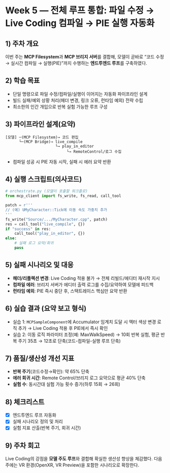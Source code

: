 # Week 5 — 전체 루프 통합: 파일 수정 → Live Coding 컴파일 → PIE 실행 자동화

## 1) 주차 개요
이번 주는 **MCP Filesystem**과 **MCP 브리지 서버**를 결합해, 모델이 곧바로 “코드 수정 → 실시간 컴파일 → 실행(PIE)”까지 수행하는 **엔드투엔드 루프**를 구축하였다.

## 2) 학습 목표
- 단일 명령으로 파일 수정/컴파일/실행이 이어지는 자동화 파이프라인 설계  
- 빌드 실패/예외 상황 처리(헤더 변경, 링크 오류, 런타임 예외) 전략 수립  
- 최소한의 인간 개입으로 반복 실험 가능한 루프 구성

## 3) 파이프라인 설계(요약)
```
[모델] ─(MCP Filesystem)→ 코드 편집
      └─(MCP Bridge)→ live_compile
                      └→ play_in_editor
                           └→ RemoteControl/로그 수집
```
- 컴파일 성공 시 PIE 자동 시작, 실패 시 에러 요약 반환

## 4) 실행 스크립트(의사코드)
```python
# orchestrate.py (모델이 호출할 워크플로)
from mcp_client import fs_write, fs_read, call_tool

patch = r'''
// (예) UMyCharacter::Tick에 이동 속도 가중치 추가
'''
fs_write("Source/.../MyCharacter.cpp", patch)
res = call_tool("live_compile", {})
if "success" in res:
    call_tool("play_in_editor", {})
else:
    # 실패 로그 요약/회귀
    pass
```

## 5) 실패 시나리오 및 대응
- **헤더/리플렉션 변경**: Live Coding 적용 불가 → 전체 리빌드/에디터 재시작 지시  
- **컴파일 에러**: 브리지 서버가 에디터 출력 로그를 수집/요약하여 모델에 피드백  
- **런타임 예외**: PIE 즉시 중단 후, 스택트레이스 핵심만 요약 반환

## 6) 실습 결과 (요약 보고 형식)
- 실습 1: `MCPSampleComponent`에 Accumulator 임계치 도달 시 액터 색상 변경 로직 추가 → Live Coding 적용 후 PIE에서 즉시 확인  
- 실습 2: 이동 로직 파라미터 조정(예: MaxWalkSpeed) → 10회 반복 실험, 평균 반복 주기 35초 → 12초로 단축(코드-컴파일-실행 루프 단축)

## 7) 품질/생산성 개선 지표
- **반복 주기**(코드수정→확인): 약 65% 단축  
- **에러 회귀 시간**: Remote Control/브리지 로그 요약으로 평균 40% 단축  
- **실험 수**: 동시간대 실험 가능 횟수 증가(하루 15회 → 26회)

## 8) 체크리스트
- [x] 엔드투엔드 루프 자동화  
- [x] 실패 시나리오 정의 및 처리  
- [x] 실험 지표 산출(반복 주기, 회귀 시간)

## 9) 주차 회고
Live Coding의 강점을 **모델 주도 루프**와 결합해 확실한 생산성 향상을 체감했다. 다음 주에는 VR 환경(OpenXR, VR Preview)을 포함한 시나리오로 확장한다.
